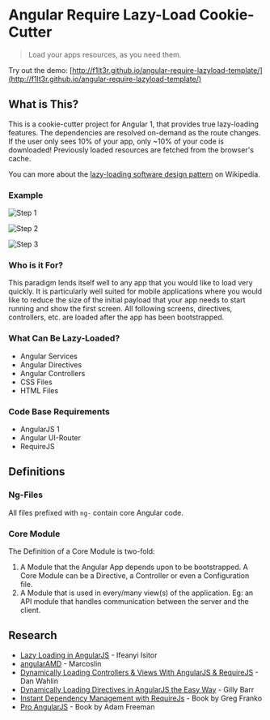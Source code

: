 # Angular Require Lazy-Load Cookie-Cutter

> Load your apps resources, as you need them.

Try out the demo: [http://f1lt3r.github.io/angular-require-lazyload-template/](http://f1lt3r.github.io/angular-require-lazyload-template/)

## What is This?

This is a cookie-cutter project for Angular 1, that provides true lazy-loading features. The dependencies are resolved on-demand as the route changes. If the user only sees 10% of your app, only ~10% of your code is downloaded! Previously loaded resources are fetched from the browser's cache.

You can more about the [lazy-loading software design pattern](https://en.wikipedia.org/wiki/Lazy_loading) on Wikipedia.

### Example

![Step 1](https://i.imgur.com/h0Wd7S3.jpg)

![Step 2](https://i.imgur.com/XWWW9of.jpg)

![Step 3](https://i.imgur.com/O67fMA9.jpg)


### Who is it For? 


This paradigm lends itself well to any app that you would like to load very quickly. It is particularly well suited for mobile applications where you would like to reduce the size of the initial payload that your app needs to start running and show the first screen. All following screens, directives, controllers, etc. are loaded after the app has been bootstrapped.

### What Can Be Lazy-Loaded?

- Angular Services
- Angular Directives
- Angular Controllers
- CSS Files
- HTML Files


### Code Base Requirements

- AngularJS 1
- Angular UI-Router
- RequireJS


## Definitions

### Ng-Files

All files prefixed with `ng-` contain core Angular code.

### Core Module

The Definition of a Core Module is two-fold:

 1. A Module that the Angular App depends upon to be bootstrapped. A Core Module can be a Directive, a Controller or even a Configuration file.
 2. A Module that is used in every/many view(s) of the application. Eg: an API module that handles communication between the server and the client.



## Research

 - [Lazy Loading in AngularJS](http://ify.io/lazy-loading-in-angularjs/) - Ifeanyi Isitor
 - [angularAMD](http://marcoslin.github.io/angularAMD/) - Marcoslin
 - [Dynamically Loading Controllers & Views With AngularJS & RequireJS](http://weblogs.asp.net/dwahlin/dynamically-loading-controllers-and-views-with-angularjs-and-requirejs) - Dan Wahlin
 - [Dynamically Loading Directives in AngularJS the Easy Way](http://www.debuggerstepthrough.com/2014/11/dynamically-loading-directives-in.html]) - Gilly Barr
 - [Instant Dependency Management with RequireJs](http://www.amazon.com/gp/product/B00CXRTC1Q) - Book by Greg Franko
 - [Pro AngularJS](http://www.amazon.com/gp/product/B00CXRTC1Q) - Book by Adam Freeman